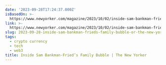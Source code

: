```yaml
---
date: '2023-09-28T17:24:37.000Z'
isBasedOn: >-
  https://www.newyorker.com/magazine/2023/10/02/inside-sam-bankman-frieds-family-bubble
link: >-
  https://www.newyorker.com/magazine/2023/10/02/inside-sam-bankman-frieds-family-bubble
slug: 2023-09-28-inside-sam-bankman-frieds-family-bubble-or-the-new-yorker
tags:
  - crypto currency
  - tech
  - web3
title: Inside Sam Bankman-Fried’s Family Bubble | The New Yorker
---
```


